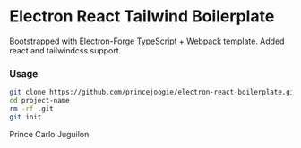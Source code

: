 # Electron React Tailwind Boilerplate

Bootstrapped with Electron-Forge [TypeScript + Webpack](https://www.electronforge.io/templates/typescript-+-webpack-template) template. Added react and tailwindcss support.

### Usage

```bash
git clone https://github.com/princejoogie/electron-react-boilerplate.git project-name
cd project-name
rm -rf .git
git init
```

Prince Carlo Juguilon

